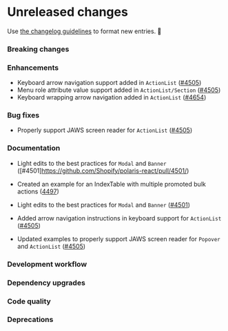 # Unreleased changes

Use [the changelog guidelines](https://git.io/polaris-changelog-guidelines) to format new entries. 💜

### Breaking changes

### Enhancements

- Keyboard arrow navigation support added in `ActionList` ([#4505](https://github.com/Shopify/polaris-react/pull/4505))
- Menu role attribute value support added in `ActionList/Section` ([#4505](https://github.com/Shopify/polaris-react/pull/4505))
- Keyboard wrapping arrow navigation added in `ActionList` ([#4654](https://github.com/Shopify/polaris-react/pull/4654))

### Bug fixes

- Properly support JAWS screen reader for `ActionList` ([#4505](https://github.com/Shopify/polaris-react/pull/4505))

### Documentation

- Light edits to the best practices for `Modal` and `Banner` ([#4501]https://github.com/Shopify/polaris-react/pull/4501/)
- Created an example for an IndexTable with multiple promoted bulk actions ([4497](https://github.com/Shopify/polaris-react/pull/4497))

- Light edits to the best practices for `Modal` and `Banner` ([#4501](https://github.com/Shopify/polaris-react/pull/4501))
- Added arrow navigation instructions in keyboard support for `ActionList` ([#4505](https://github.com/Shopify/polaris-react/pull/4505))
- Updated examples to properly support JAWS screen reader for `Popover` and `ActionList` ([#4505](https://github.com/Shopify/polaris-react/pull/4505))

### Development workflow

### Dependency upgrades

### Code quality

### Deprecations
